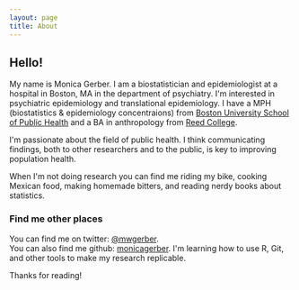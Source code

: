 ```yaml
---
layout: page
title: About
---
```


## Hello!  

My name is Monica Gerber. I am a biostatistician and epidemiologist at a hospital in Boston, MA in the department of psychiatry. I'm interested in psychiatric epidemiology and translational epidemiology. I have a MPH (biostatistics & epidemiology concentraions) from [Boston University School of Public Health](https://www.bu.edu/sph/) and a BA in anthropology from [Reed College](https://www.reed.edu).  

I'm passionate about the field of public health. I think communicating findings, both to other researchers and to the public, is key to improving population health.  

When I'm not doing research you can find me riding my bike, cooking Mexican food, making homemade bitters, and reading nerdy books about statistics.  


### Find me other places
You can find me on twitter: [@mwgerber](https://twitter.com/mwgerber).  
You can also find me github: [monicagerber](https://github.com/monicagerber). I'm learning how to use R, Git, and other tools to make my research replicable.

Thanks for reading!

